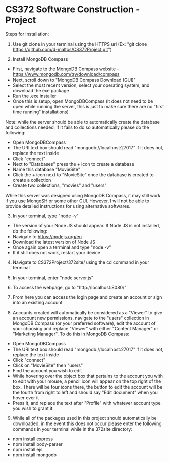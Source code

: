 # CS372 Software Construction - Project

Steps for installation:

1. Use git clone in your terminal using the HTTPS url (Ex: "git clone https://github.com/d-maltos/CS372Project.git")

2. Install MongoDB Compass
- First, navigate to the MongoDB Compass website - https://www.mongodb.com/try/download/compass 
- Next, scroll down to "MongoDB Compass Download (GUI)"
- Select the most recent version, select your operating system, and download the exe package
- Run the .exe installer
- Once this is setup, open MongoDBCompass (it does not need to be open while running the server, this is just to make sure there are no "first time running" installations)

Note: while the server should be able to automatically create the database and collections needed, if it fails to do so automatically please do the following:
- Open MongoDBCompass
- The URI text box should read "mongodb://localhost:27017" if it does not, replace the text inside
- Click "connect"
- Next to "Databases" press the + icon to create a database
- Name this database "MovieSite"
- Click the + icon next to "MovieSite" once the database is created to create a collection
- Create two collections, "movies" and "users"

While this server was designed using MongoDB Compass, it may still work if you use MongoSH or some other GUI. However, I will not be able to provide detailed instructions for using alternative softwares.

3. In your terminal, type "node -v"
- The version of your Node JS should appear. If Node JS is not installed, do the following:
- Navigate to https://nodejs.org/en 
- Download the latest version of Node JS
- Once again open a terminal and type "node -v"
- If it still does not work, restart your device

4. Navigate to CS372Project/372site/ using the cd command in your terminal

5. In your terminal, enter "node server.js"

6. To access the webpage, go to "http://localhost:8080/"

7. From here you can access the login page and create an account or sign into an existing account

8. Accounts created will automatically be considered as a "Viewer" to give an account new permissions, navigate to the "users" collection in MongoDB Compass (or your preferred software), edit the account of your choosing and replace "Viewer" with either "Content Manager" or "Marketing Manager". To do this in MongoDB Compass:
- Open MongoDBCompass
- The URI text box should read "mongodb://localhost:27017" if it does not, replace the text inside
- Click "connect"
- Click on "MovieSite" then "users"
- Find the account you wish to edit
- While hovering over the object box that pertains to the account you with to edit with your mouse, a pencil icon will appear on the top right of the box. There will be four icons there, the button to edit the account will be the fourth from right to left and should say "Edit document" when you hover over it
- Press it, and replace the text after "Profile" with whatever account type you wish to grant it.

9. While all of the packages used in this project should automatically be downloaded, in the event this does not occur please enter the following commands in your terminal while in the 372site directory:
- npm install express
- npm install body-parser
- npm install ejs
- npm install mongodb